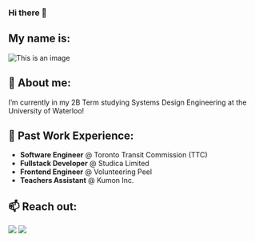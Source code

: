 ### Hi there 👋 

## My name is:


![This is an image](https://raw.githubusercontent.com/Mohitbhavsar707/Mohitbhavsar707/main/mohitBanner.png)

<!--
**Mohitbhavsar707/Mohitbhavsar707** is a ✨ _special_ ✨ repository because its `README.md` (this file) appears on your GitHub profile.

Here are some ideas to get you started:
- 👯 I’m looking to collaborate on ...
- 🤔 I’m looking for help with ...
- 💬 Ask me about ...
- 📫 How to reach me: ...
- 😄 Pronouns: ...
- ⚡ Fun fact: ...
#### I’m currently studying Systems Design Engineering at the University of Waterloo!

-->

## 🔭 About me:
I’m currently in my 2B Term studying Systems Design Engineering at the University of Waterloo!

## 🌱 Past Work Experience:
- **Software Engineer** @ Toronto Transit Commission (TTC)
- **Fullstack Developer** @ Studica Limited
- **Frontend Engineer** @ Volunteering Peel
- **Teachers Assistant** @ Kumon Inc.


## 📫 Reach out:

[![](https://img.shields.io/badge/Gmail-D14836?style=for-the-badge&logo=gmail&logoColor=white)](mailto:mohitbhavsar707@gmail.com) [![](https://img.shields.io/badge/LinkedIn-0077B5?style=for-the-badge&logo=linkedin&logoColor=white)](https://www.linkedin.com/in/mohit-bhavsar/)


